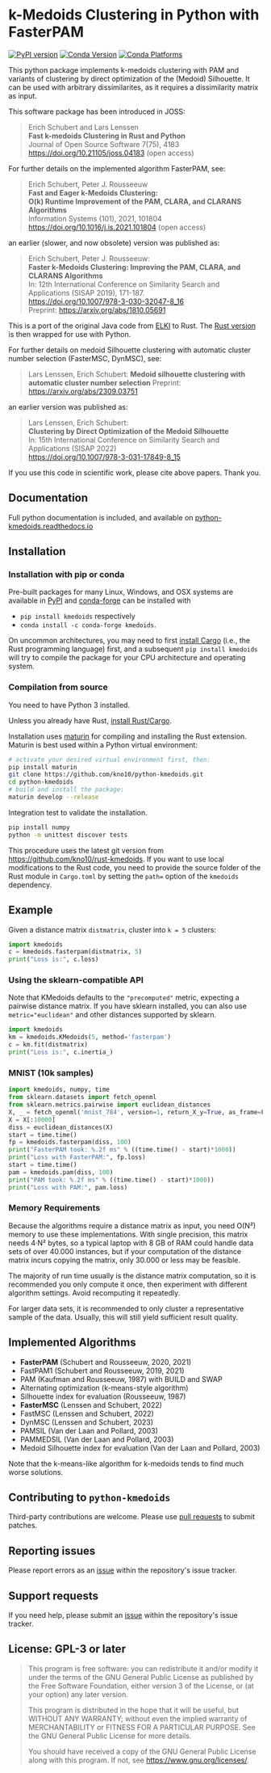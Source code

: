 # k-Medoids Clustering in Python with FasterPAM

[![PyPI version](https://badge.fury.io/py/kmedoids.svg)](https://pypi.org/project/kmedoids/)
[![Conda Version](https://anaconda.org/conda-forge/kmedoids/badges/version.svg)](https://anaconda.org/conda-forge/kmedoids)
[![Conda Platforms](https://img.shields.io/conda/pn/conda-forge/kmedoids.svg)](https://anaconda.org/conda-forge/kmedoids)

This python package implements k-medoids clustering with PAM and variants of clustering by direct optimization of the (Medoid) Silhouette.
It can be used with arbitrary dissimilarites, as it requires a dissimilarity matrix as input.

This software package has been introduced in JOSS:

> Erich Schubert and Lars Lenssen  
> **Fast k-medoids Clustering in Rust and Python**  
> Journal of Open Source Software 7(75), 4183  
> <https://doi.org/10.21105/joss.04183> (open access)

For further details on the implemented algorithm FasterPAM, see:

> Erich Schubert, Peter J. Rousseeuw  
> **Fast and Eager k-Medoids Clustering:**  
> **O(k) Runtime Improvement of the PAM, CLARA, and CLARANS Algorithms**  
> Information Systems (101), 2021, 101804  
> <https://doi.org/10.1016/j.is.2021.101804> (open access)

an earlier (slower, and now obsolete) version was published as:

> Erich Schubert, Peter J. Rousseeuw:  
> **Faster k-Medoids Clustering: Improving the PAM, CLARA, and CLARANS Algorithms**  
> In: 12th International Conference on Similarity Search and Applications (SISAP 2019), 171-187.  
> <https://doi.org/10.1007/978-3-030-32047-8_16>  
> Preprint: <https://arxiv.org/abs/1810.05691>

This is a port of the original Java code from [ELKI](https://elki-project.github.io/) to Rust.
The [Rust version](https://github.com/kno10/rust-kmedoids) is then wrapped for use with Python.

For further details on medoid Silhouette clustering with automatic cluster number selection (FasterMSC, DynMSC), see:

> Lars Lenssen, Erich Schubert:
> **Medoid silhouette clustering with automatic cluster number selection**
> Preprint: <https://arxiv.org/abs/2309.03751>

an earlier version was published as:

> Lars Lenssen, Erich Schubert:  
> **Clustering by Direct Optimization of the Medoid Silhouette**  
> In: 15th International Conference on Similarity Search and Applications (SISAP 2022)  
> <https://doi.org/10.1007/978-3-031-17849-8_15>

If you use this code in scientific work, please cite above papers. Thank you.

## Documentation

Full python documentation is included, and available on
[python-kmedoids.readthedocs.io](https://python-kmedoids.readthedocs.io/en/latest/)

## Installation

### Installation with pip or conda

Pre-built packages for many Linux, Windows, and OSX systems are available
in [PyPI](https://pypi.org/project/kmedoids/) and
[conda-forge](https://anaconda.org/conda-forge/kmedoids)
can be installed with
* `pip install kmedoids` respectively
* `conda install -c conda-forge kmedoids`.

On uncommon architectures, you may need to first
[install Cargo](https://doc.rust-lang.org/cargo/getting-started/installation.html)
(i.e., the Rust programming language) first, and a subsequent
`pip install kmedoids` will try to compile the package for your CPU architecture and operating system.

### Compilation from source

You need to have Python 3 installed.

Unless you already have Rust, [install Rust/Cargo](https://doc.rust-lang.org/cargo/getting-started/installation.html).

Installation uses [maturin](https://github.com/PyO3/maturin#maturin) for compiling and installing the Rust extension.
Maturin is best used within a Python virtual environment:
```sh
# activate your desired virtual environment first, then:
pip install maturin
git clone https://github.com/kno10/python-kmedoids.git
cd python-kmedoids
# build and install the package:
maturin develop --release
```
Integration test to validate the installation.
```sh
pip install numpy
python -m unittest discover tests
```

This procedure uses the latest git version from <https://github.com/kno10/rust-kmedoids>.
If you want to use local modifications to the Rust code, you need to provide the source folder of the Rust module in `Cargo.toml`
by setting the `path=` option of the `kmedoids` dependency.

## Example

Given a distance matrix `distmatrix`, cluster into `k = 5` clusters:

```python
import kmedoids
c = kmedoids.fasterpam(distmatrix, 5)
print("Loss is:", c.loss)
```

### Using the sklearn-compatible API

Note that KMedoids defaults to the `"precomputed"` metric, expecting a pairwise distance matrix.
If you have sklearn installed, you can also use `metric="euclidean"` and other distances supported by sklearn.

```python
import kmedoids
km = kmedoids.KMedoids(5, method='fasterpam')
c = km.fit(distmatrix)
print("Loss is:", c.inertia_)
```

### MNIST (10k samples)

```python
import kmedoids, numpy, time
from sklearn.datasets import fetch_openml
from sklearn.metrics.pairwise import euclidean_distances
X, _ = fetch_openml('mnist_784', version=1, return_X_y=True, as_frame=False)
X = X[:10000]
diss = euclidean_distances(X)
start = time.time()
fp = kmedoids.fasterpam(diss, 100)
print("FasterPAM took: %.2f ms" % ((time.time() - start)*1000))
print("Loss with FasterPAM:", fp.loss)
start = time.time()
pam = kmedoids.pam(diss, 100)
print("PAM took: %.2f ms" % ((time.time() - start)*1000))
print("Loss with PAM:", pam.loss)
```

### Memory Requirements

Because the algorithms require a distance matrix as input, you need O(N²) memory to use these implementations. With single precision, this matrix needs 4·N² bytes, so a typical laptop with 8 GB of RAM could handle data sets of over 40.000 instances, but if your computation of the distance matrix incurs copying the matrix, only 30.000 or less may be feasible.

The majority of run time usually is the distance matrix computation, so it is recommended you only compute it once, then experiment with different algorithm settings. Avoid recomputing it repeatedly.

For larger data sets, it is recommended to only cluster a representative sample of the data. Usually, this will still yield sufficient result quality.

## Implemented Algorithms

* **FasterPAM** (Schubert and Rousseeuw, 2020, 2021)
* FastPAM1 (Schubert and Rousseeuw, 2019, 2021)
* PAM (Kaufman and Rousseeuw, 1987) with BUILD and SWAP
* Alternating optimization (k-means-style algorithm)
* Silhouette index for evaluation (Rousseeuw, 1987)
* **FasterMSC** (Lenssen and Schubert, 2022)
* FastMSC (Lenssen and Schubert, 2022)
* DynMSC (Lenssen and Schubert, 2023)
* PAMSIL (Van der Laan and Pollard, 2003)
* PAMMEDSIL (Van der Laan and Pollard, 2003)
* Medoid Silhouette index for evaluation (Van der Laan and Pollard, 2003)

Note that the k-means-like algorithm for k-medoids tends to find much worse solutions.

## Contributing to `python-kmedoids`

Third-party contributions are welcome. Please use [pull requests](https://github.com/kno10/python-kmedoids/pulls) to submit patches.

## Reporting issues

Please report errors as an [issue](https://github.com/kno10/python-kmedoids/issues) within the repository's issue tracker.

## Support requests

If you need help, please submit an [issue](https://github.com/kno10/python-kmedoids/issues) within the repository's issue tracker.

## License: GPL-3 or later

> This program is free software: you can redistribute it and/or modify
> it under the terms of the GNU General Public License as published by
> the Free Software Foundation, either version 3 of the License, or
> (at your option) any later version.
> 
> This program is distributed in the hope that it will be useful,
> but WITHOUT ANY WARRANTY; without even the implied warranty of
> MERCHANTABILITY or FITNESS FOR A PARTICULAR PURPOSE.  See the
> GNU General Public License for more details.
> 
> You should have received a copy of the GNU General Public License
> along with this program.  If not, see <https://www.gnu.org/licenses/>.
